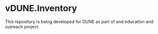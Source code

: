 # vDUNE.Inventory
This repository is being developed for DUNE as part of and education and outreach project.
